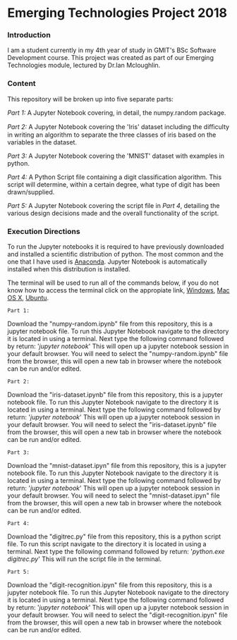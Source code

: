 # Emerging Technologies Project 2018 

### Introduction

I am a student currently in my 4th year of study in GMIT's BSc Software Development course. This project was created as part of our Emerging Technologies module, lectured by Dr.Ian Mcloughlin.

### Content

This repository will be broken up into five separate parts:

*Part 1:*	A Jupyter Notebook covering, in detail, the numpy.random package.

*Part 2:*	A Jupyter Notebook covering the 'Iris' dataset including the diﬃculty in writing an algorithm to separate the three classes of iris based on the variables in the dataset. 

*Part 3:*	A Jupyter Notebook covering the 'MNIST' dataset with examples in python.

*Part 4:*	A Python Script file containing a digit classification algorithm. This script will determine,  within a certain degree, what type of digit has been drawn/supplied.

*Part 5:*	A Jupyter Notebook covering the script file in *Part 4*, detailing the various design decisions made and the overall functionality of the script.

### Execution Directions 

To run the Jupyter notebooks it is required to have previously downloaded and installed a scientific distribution of python. The most common and the one that I have used is [Anaconda](https://www.anaconda.com/download/). Jupyter Notebook is automatically installed when this distribution is installed.

The terminal will be used to run all of the commands below, if you do not know how to access the terminal click on the appropiate link, [Windows](https://www.digitalcitizen.life/7-ways-launch-command-prompt-windows-7-windows-8), [Mac OS X](https://www.wikihow.com/Open-a-Terminal-Window-in-Mac), [Ubuntu](https://www.lifewire.com/ways-to-open-a-terminal-console-window-using-ubuntu-4075024). 

    Part 1:
Download the "numpy-random.ipynb" file from this repository, this is a jupyter notebook file. To run this Jupyter Notebook navigate to the directory it is located in using a terminal. Next type the following command followed by return: '*jupyter notebook*'
This will open up a jupyter notebook session in your default browser. You will need to select the "numpy-random.ipynb" file from the browser, this will open a new tab in browser where the notebook can be run and/or edited.

    Part 2:
Download the "iris-dataset.ipynb" file from this repository, this is a jupyter notebook file. To run this Jupyter Notebook navigate to the directory it is located in using a terminal. Next type the following command followed by return: '*jupyter notebook*'
This will open up a jupyter notebook session in your default browser. You will need to select the "iris-dataset.ipynb" file from the browser, this will open a new tab in browser where the notebook can be run and/or edited.

    Part 3:
Download the "mnist-dataset.ipyn" file from this repository, this is a jupyter notebook file. To run this Jupyter Notebook navigate to the directory it is located in using a terminal. Next type the following command followed by return: '*jupyter notebook*'
This will open up a jupyter notebook session in your default browser. You will need to select the "mnist-dataset.ipyn" file from the browser, this will open a new tab in browser where the notebook can be run and/or edited.

    Part 4:
Download the "digitrec.py" file from this repository, this is a python script file. To run this script navigate to the directory it is located in using a terminal. Next type the following command followed by return: '*python.exe digitrec.py*'
This will run the script file in the terminal.

    Part 5:
Download the "digit-recognition.ipyn" file from this repository, this is a jupyter notebook file. To run this Jupyter Notebook navigate to the directory it is located in using a terminal. Next type the following command followed by return: '*jupyter notebook*'
This will open up a jupyter notebook session in your default browser. You will need to select the "digit-recognition.ipyn" file from the browser, this will open a new tab in browser where the notebook can be run and/or edited.
